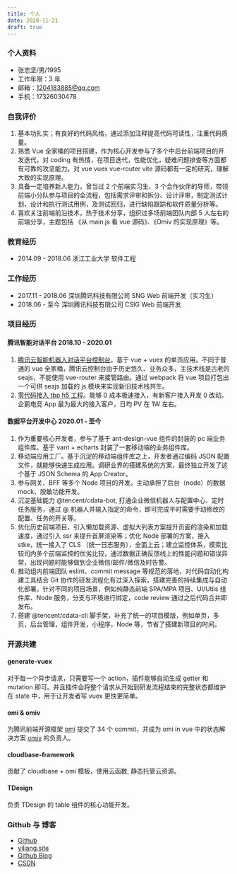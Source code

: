 ```yaml
---
title: 个人
date: 2020-11-21
draft: true
---
```


### 个人资料

- 张志坚/男/1995
- 工作年限：3 年
- 邮箱：1204183885@qq.com
- 手机：17326030478

### 自我评价

1. 基本功扎实；有良好的代码风格，通过添加注释提高代码可读性，注重代码质量。
2. 熟悉 Vue 全家桶的项目搭建，作为核心开发参与了多个中后台前端项目的开发迭代，对 coding 有热情，在项目迭代，性能优化，疑难问题排查等方面都有可靠的攻坚能力。对 vue vuex vue-router vite 源码都有一定的研究，理解大致的实现原理。
3. 具备一定培养新人能力，曾当过 2 个前端实习生、3 个合作伙伴的导师，带领前端小分队参与项目的全流程，包括需求评审和拆分、设计评审，制定测试计划，设计和执行测试用例，及测试回归，进行缺陷跟踪和软件质量分析等。
4. 喜欢关注前端前沿技术，热于技术分享，组织过多场前端团队内部 5 人左右的前端分享，主题包括 《从 main.js 看 vue 源码》、《Omiv 的实现原理》等。

### 教育经历

- 2014.09 - 2018.06 浙江工业大学 软件工程

### 工作经历

- 2017.11 - 2018.06 深圳腾讯科技有限公司 SNG Web 前端开发（实习生）
- 2018.06 - 至今 深圳腾讯科技有限公司 CSIG Web 前端开发

### 项目经历

#### 腾讯智能对话平台 2018.10 - 2020.01

1. [腾讯云智能机器人对话平台控制台](https://cloud.tencent.com/product/tbp)，基于 vue + vuex 的单页应用。不同于普通的 vue 全家桶，腾讯云控制台由于历史悠久、业务众多，主技术栈是古老的 seajs，不能使用 vue-router 来接管路由。通过 webpack 将 vue 项目打包出一个可供 seajs 加载的 js 模块来实现新旧技术栈共生。
2. [零代码接入 tbp h5 工程](https://tbp.cloud.tencent.com/tbp-h5-v2/?AgentId=f+kMfPU1Bm9zjnm6h7c09s4eGGW0iLMQqNuR+S86jT7hN/uvEn7WnlHc+XLpj78nBVkxhq2y6JRTBTE1YCxKNV/w3CatCyAsT0N3CBEgnHs=)。能够 0 成本极速接入，有新客户接入开发 0 改动。企鹅电竞 App 最为最大的接入客户，日均 PV 在 1W 左右。

#### 数据平台开发中心 2020.01 - 至今

1. 作为重要核心开发者，参与了基于 ant-design-vue 组件的封装的 pc 端业务组件库。基于 vant + echarts 封装了一套移动端的业务组件库。
2. 移动端应用工厂。基于沉淀的移动端组件库之上，开发者通过编码 JSON 配置文件，就能够快速生成应用。调研业界的搭建系统的方案，最终独立开发了这个基于 JSON Schema 的 App Creator。
3. 参与网关、BFF 等多个 Node 项目的开发。主动承担了后台（node）的数据 mock、脱敏功能开发。
4. 沉淀基础能力 @tencent/cdata-bot, 打通企业微信机器人与配置中心、定时任务服务，通过 @ 机器人并输入指定的命令，即可完成平时需要手动修改的配置、任务的开关等。
5. 优化历史前端项目，引入懒加载资源、虚拟大列表方案提升页面的渲染和加载速度，通过引入 ssr 来提升首屏渲染等；优化 Node 部署的方案，接入 stke，统一接入了 CLS （统一日志服务），全面上云；建立监控体系，摸索比较司内多个前端监控的优劣比较，通过数据正确反馈线上的性能问题和错误异常，出现问题时能够做到企业微信/邮件/微信及时告警。
6. 推动组内前端团队 eslint、commit message 等规范的落地，对代码自动化构建工具结合 Git 协作的研发流程化有过深入探索，搭建完善的持续集成与自动化部署。针对不同的项目场景，例如纯静态前端 SPA/MPA 项目、UI/Utils 组件库、Node 服务，分支与环境进行绑定，code review 通过之后代码合并即发布。
7. 搭建 @tencent/cdata-cli 脚手架，补充了统一的项目模版，例如单页，多页，后台管理，组件开发，小程序，Node 等，节省了搭建新项目的时间。

### 开源共建

#### generate-vuex

对于每一个异步请求，只需要写一个 action，插件能够自动生成 getter 和 mutation 即可。并且插件会将整个请求从开始到研发流程结束的完整状态都维护在 state 中，用于让开发者写 vuex 更快更简单。

#### omi & omiv

为腾讯前端开源框架 [omi](https://github.com/Tencent/omi) 提交了 34 个 commit，并成为 omi in vue 中的状态解决方案 [omiv](https://github.com/Tencent/omi/tree/master/packages/omiv) 的负责人。

#### cloudbase-framework

贡献了 cloudbase + omi 模板，使用云函数, 静态托管云资源。

#### TDesign

负责 TDesign 的 table 组件的核心功能开发。

### Github 与 博客

- [Github](https://github.com/yiliang114)
- [yiliang.site](https://yiliang.site)
- [Github Blog](https://github.com/yiliang114/Blog)
- [CSDN](https://blog.csdn.net/GreekMrzzJ)
